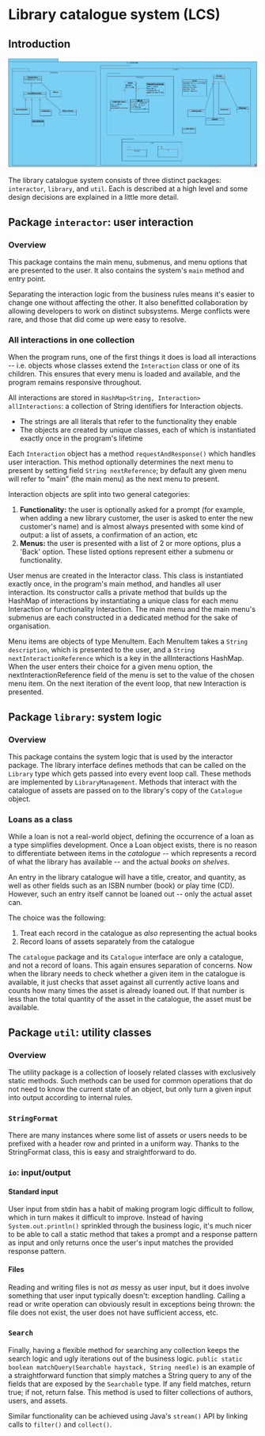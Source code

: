 # Library catalogue system (LCS)

## Introduction
![class diagram](src/images/LibraryManagementSystem.jpg "class diagram")

The library catalogue system consists of three distinct packages: `interactor`, `library`, and `util`. Each is described at a high level and some design decisions are explained in a little more detail.

## Package `interactor`: user interaction

### Overview

This package contains the main menu, submenus, and menu options that are presented to the user. It also contains the system's `main` method and entry point.

Separating the interaction logic from the business rules means it's easier to change one without affecting the other. It also benefitted collaboration by allowing developers to work on distinct subsystems. Merge conflicts were rare, and those that did come up were easy to resolve.

### All interactions in one collection

When the program runs, one of the first things it does is load all interactions -- i.e. objects whose classes extend the `Interaction` class or one of its children. This ensures that every menu is loaded and available, and the program remains responsive throughout.

All interactions are stored in `HashMap<String, Interaction> allInteractions`: a collection of String identifiers for Interaction objects.

- The strings are all literals that refer to the functionality they enable
- The objects are created by unique classes, each of which is instantiated exactly once in the program's lifetime

Each `Interaction` object has a method `requestAndResponse()` which handles user interaction. This method optionally determines the next menu to present by setting field `String nextReference`; by default any given menu will refer to "main" (the main menu) as the next menu to present.

Interaction objects are split into two general categories:

1. **Functionality:** the user is optionally asked for a prompt (for example, when adding a new library customer, the user is asked to enter the new customer's name) and is almost always presented with some kind of output: a list of assets, a confirmation of an action, etc
2. **Menus:** the user is presented with a list of 2 or more options, plus a 'Back' option. These listed options represent either a submenu or functionality.

User menus are created in the Interactor class. This class is instantiated exactly once, in the program's main method, and handles all user interaction. Its constructor calls a private method that builds up the HashMap of interactions by instantiating a unique class for each menu Interaction or functionality Interaction. The main menu and the main menu's submenus are each constructed in a dedicated method for the sake of organisation.

Menu items are objects of type MenuItem. Each MenuItem takes a `String description`, which is presented to the user, and a `String nextInteractionReference` which is a key in the allInteractions HashMap. When the user enters their choice for a given menu option, the nextInteractionReference field of the menu is set to the value of the chosen menu item. On the next iteration of the event loop, that new Interaction is presented.

## Package `library`: system logic

### Overview

This package contains the system logic that is used by the interactor package. The library interface defines methods that can be called on the `Library` type which gets passed into every event loop call. These methods are implemented by `LibraryManagement`. Methods that interact with the catalogue of assets are passed on to the library's copy of the `Catalogue` object.

### Loans as a class

While a loan is not a real-world object, defining the occurrence of a loan as a type simplifies development. Once a Loan object exists, there is no reason to differentiate between items in the *catalogue* -- which represents a record of what the library has available -- and the actual *books on shelves*.

An entry in the library catalogue will have a title, creator, and quantity, as well as other fields such as an ISBN number (book) or play time (CD). However, such an entry itself cannot be loaned out -- only the actual asset can.

The choice was the following:

1. Treat each record in the catalogue as *also* representing the actual books
2. Record loans of assets separately from the catalogue

The `catalogue` package and its `Catalogue` interface are only a catalogue, and not a record of loans. This again ensures separation of concerns. Now when the library needs to check whether a given item in the catalogue is available, it just checks that asset against all currently active loans and counts how many times the asset is already loaned out. If that number is less than the total quantity of the asset in the catalogue, the asset must be available.

## Package `util`: utility classes

### Overview

The utility package is a collection of loosely related classes with exclusively static methods. Such methods can be used for common operations that do not need to know the current state of an object, but only turn a given input into output according to internal rules.

### `StringFormat`

There are many instances where some list of assets or users needs to be prefixed with a header row and printed in a uniform way. Thanks to the StringFormat class, this is easy and straightforward to do.

### `io`: input/output

#### Standard input

User input from stdin has a habit of making program logic difficult to follow, which in turn makes it difficult to improve. Instead of having `System.out.println()` sprinkled through the business logic, it's much nicer to be able to call a static method that takes a prompt and a response pattern as input and only returns once the user's input matches the provided response pattern.

#### Files

Reading and writing files is not *as* messy as user input, but it does involve something that user input typically doesn't: exception handling. Calling a read or write operation can obviously result in exceptions being thrown: the file does not exist, the user does not have sufficient access, etc.

### `Search`

Finally, having a flexible method for searching any collection keeps the search logic and ugly iterations out of the business logic. `public static boolean matchQuery(Searchable haystack, String needle)` is an example of a straightforward function that simply matches a String query to any of the fields that are exposed by the `Searchable` type. If any field matches, return true; if not, return false. This method is used to filter collections of authors, users, and assets.

Similar functionality can be achieved using Java's `stream()` API by linking calls to `filter()` and `collect()`.
